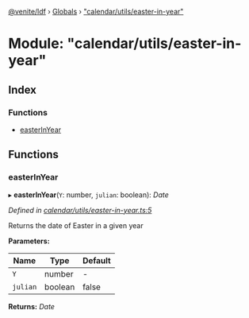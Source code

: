 [@venite/ldf](../README.md) › [Globals](../globals.md) › ["calendar/utils/easter-in-year"](_calendar_utils_easter_in_year_.md)

# Module: "calendar/utils/easter-in-year"

## Index

### Functions

* [easterInYear](_calendar_utils_easter_in_year_.md#easterinyear)

## Functions

###  easterInYear

▸ **easterInYear**(`Y`: number, `julian`: boolean): *Date*

*Defined in [calendar/utils/easter-in-year.ts:5](https://github.com/gbj/venite/blob/de1c961/ldf/src/calendar/utils/easter-in-year.ts#L5)*

Returns the date of Easter in a given year

**Parameters:**

Name | Type | Default |
------ | ------ | ------ |
`Y` | number | - |
`julian` | boolean | false |

**Returns:** *Date*
